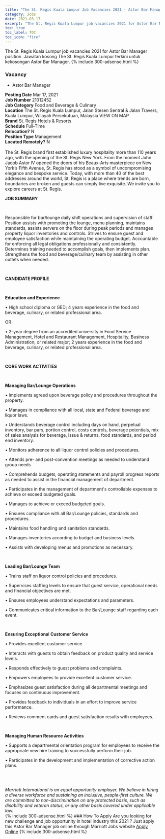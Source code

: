 ```yaml
---
title: "The St. Regis Kuala Lumpur Job Vacancies 2021 - Astor Bar Manager" 
category: Jobs 
date: 2021-03-17 
excerpt: "The St. Regis Kuala Lumpur job vacancies 2021 for Astor Bar Manager position. Jawatan kosong The St. Regis Kuala Lumpur terkini untuk kekosongan Astor Bar Manager." 
toc: true 
toc_label: TOC 
toc_icon: "fire" 
--- 
```


The St. Regis Kuala Lumpur job vacancies 2021 for Astor Bar Manager position. Jawatan kosong The St. Regis Kuala Lumpur terkini untuk kekosongan Astor Bar Manager. 
{% include 300-adsense.html %} 
### Vacancy 
- Astor Bar Manager 
<div><div><b>Posting Date</b> Mar 17, 2021<br><b>Job Number</b> 21012452<br><b>Job Category</b> Food and Beverage &amp; Culinary<br><b>Location</b> The St. Regis Kuala Lumpur, Jalan Stesen Sentral &amp; Jalan Travers, Kuala Lumpur, Wilayah Persekutuan, Malaysia VIEW ON MAP<br><b>Brand</b> St. Regis Hotels &amp; Resorts<br><b>Schedule</b> Full-Time<br><b>Relocation?</b> N<br><b>Position Type</b> Management<br><b>Located Remotely?</b> N<br><br>The St. Regis brand first established luxury hospitality more than 110 years ago, with the opening of the St. Regis New York. From the moment John Jacob Astor IV opened the doors of his Beaux-Arts masterpiece on New York&#8217;s Fifth Avenue, St. Regis has stood as a symbol of uncompromising elegance and bespoke service. Today, with more than 40 of the best addresses around the world, St. Regis is a place where trends are born, boundaries are broken and guests can simply live exquisite. We invite you to explore careers at St. Regis.<br></div><div> <p><strong>JOB SUMMARY</strong></p> <p>&#160;</p> <p>Responsible for bar/lounge daily shift operations and supervision of staff. Position assists with promoting the lounge, menu planning, maintains standards, assists servers on the floor during peak periods and manages property liquor inventories and controls. Strives to ensure guest and employee satisfaction while maintaining the operating budget. Accountable for enforcing all legal obligations professionally and consistently. Determines training needed to accomplish goals, then implements plan. Strengthens the food and beverage/culinary team by assisting in other outlets when needed.</p> <p>&#160;</p> <p><strong>CANDIDATE PROFILE </strong></p> <p>&#160;</p> <p><strong>Education and Experience</strong></p> <p>&#8226; High school diploma or GED; 4 years experience in the food and beverage, culinary, or related professional area.</p> <p>OR</p> <p>&#8226; 2-year degree from an accredited university in Food Service Management, Hotel and Restaurant Management, Hospitality, Business Administration, or related major; 2 years experience in the food and beverage, culinary, or related professional area.</p> <p>&#160;</p> <p><strong>CORE WORK ACTIVITIES</strong></p> <p>&#160;</p> <p><strong>Managing Bar/Lounge Operations</strong></p> <p>&#8226; Implements agreed upon beverage policy and procedures throughout the property.</p> <p>&#8226; Manages in compliance with all local, state and Federal beverage and liquor laws.</p> <p>&#8226; Understands beverage control including days on hand, perpetual inventory, bar pars, portion control, costs controls, beverage potentials, mix of sales analysis for beverage, issue &amp; returns, food standards, and period end inventory.</p> <p>&#8226; Monitors adherence to all liquor control policies and procedures.</p> <p>&#8226; Attends pre- and post-convention meetings as needed to understand group needs</p> <p>&#8226; Comprehends budgets, operating statements and payroll progress reports as needed to assist in the financial management of department.</p> <p>&#8226; Participates in the management of department's controllable expenses to achieve or exceed budgeted goals.</p> <p>&#8226; Manages to achieve or exceed budgeted goals.</p> <p>&#8226; Ensures compliance with all Bar/Lounge policies, standards and procedures.</p> <p>&#8226; Maintains food handling and sanitation standards.</p> <p>&#8226; Manages inventories according to budget and business levels.</p> <p>&#8226; Assists with developing menus and promotions as necessary.</p> <p>&#160;</p> <p><strong>Leading Bar/Lounge Team</strong></p> <p>&#8226; Trains staff on liquor control policies and procedures.</p> <p>&#8226; Supervises staffing levels to ensure that guest service, operational needs and financial objectives are met.</p> <p>&#8226; Ensures employees understand expectations and parameters.</p> <p>&#8226; Communicates critical information to the Bar/Lounge staff regarding each event.</p> <p>&#160;</p> <p><strong>Ensuring Exceptional Customer Service</strong></p> <p>&#8226; Provides excellent customer service.</p> <p>&#8226; Interacts with guests to obtain feedback on product quality and service levels.</p> <p>&#8226; Responds effectively to guest problems and complaints.</p> <p>&#8226; Empowers employees to provide excellent customer service.</p> <p>&#8226; Emphasizes guest satisfaction during all departmental meetings and focuses on continuous improvement.</p> <p>&#8226; Provides feedback to individuals in an effort to improve service performance.</p> <p>&#8226; Reviews comment cards and guest satisfaction results with employees.</p> <p>&#160;</p> <p><strong>Managing Human Resource Activities</strong></p> <p>&#8226; Supports a departmental orientation program for employees to receive the appropriate new hire training to successfully perform their job.</p> <p>&#8226; Participates in the development and implementation of corrective action plans.</p> <p>&#160;</p> </div> <div> &#160;</div> <em>Marriott International is an equal opportunity employer.&#160;We believe in hiring a diverse workforce and sustaining an inclusive, people-first culture.&#160;We are committed to non-discrimination on&#160;any&#160;protected&#160;basis, such as disability and veteran status, or any other basis covered under applicable law.</em><br></div> 
{% include 300-adsense.html %} 
### How To Apply 
Are you looking for new challenge and job opportunity in hotel industry this 2021 ?
Just apply this Astor Bar Manager job online through Marriott Jobs website 
<a href="https://jobs.marriott.com/marriott/jobs/21012452?lang=en-us" class="btn btn--info" target="_blank" rel="nofollow noopenner">Apply Online</a> 
{% include 300-adsense.html %} 